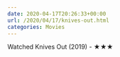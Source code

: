 ```yaml
---
date: 2020-04-17T20:26:33+00:00
url: /2020/04/17/knives-out.html
categories: Movies
---
```

Watched Knives Out (2019) - ★★★




